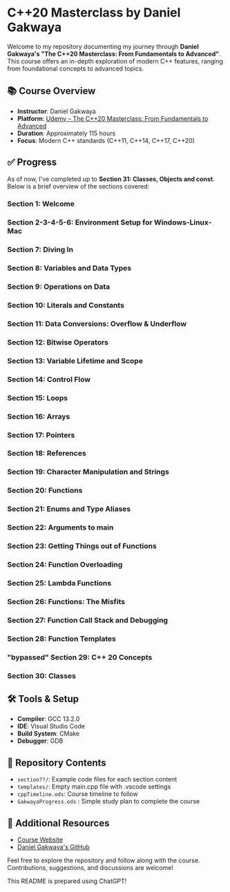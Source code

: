 # C++20 Masterclass by Daniel Gakwaya

Welcome to my repository documenting my journey through **Daniel Gakwaya's "The C++20 Masterclass: From Fundamentals to Advanced"**. This course offers an in-depth exploration of modern C++ features, ranging from foundational concepts to advanced topics.

## 📚 Course Overview

- **Instructor**: Daniel Gakwaya
- **Platform**: [Udemy – The C++20 Masterclass: From Fundamentals to Advanced](https://www.udemy.com/course/the-modern-cpp-20-masterclass/)
- **Duration**: Approximately 115 hours
- **Focus**: Modern C++ standards (C++11, C++14, C++17, C++20)

## ✅ Progress

As of now, I've completed up to **Section 31: Classes, Objects and const**. Below is a brief overview of the sections covered:

### Section 1: Welcome

### Section 2-3-4-5-6: Environment Setup for Windows-Linux-Mac

### Section 7: Diving In

### Section 8: Variables and Data Types

### Section 9: Operations on Data

### Section 10: Literals and Constants

### Section 11: Data Conversions: Overflow & Underflow

### Section 12: Bitwise Operators

### Section 13: Variable Lifetime and Scope

### Section 14: Control Flow

### Section 15: Loops

### Section 16: Arrays

### Section 17: Pointers

### Section 18: References

### Section 19: Character Manipulation and Strings

### Section 20: Functions

### Section 21: Enums and Type Aliases

### Section 22: Arguments to main

### Section 23: Getting Things out of Functions

### Section 24: Function Overloading

### Section 25: Lambda Functions

### Section 26: Functions: The Misfits

### Section 27: Function Call Stack and Debugging

### Section 28: Function Templates

### "bypassed" Section 29: C++ 20 Concepts

### Section 30: Classes

## 🛠️ Tools & Setup

- **Compiler**: GCC 13.2.0
- **IDE**: Visual Studio Code
- **Build System**: CMake
- **Debugger**: GDB

## 📁 Repository Contents

- `section??/`: Example code files for each section content
- `templates/`: Empty main.cpp file with .vscode settings
- `cppTimeline.ods`: Course timeline to follow
- `GakwayaProgress.ods` : Simple study plan to complete the course

## 🔗 Additional Resources

- [Course Website](https://www.udemy.com/course/the-modern-cpp-20-masterclass/)
- [Daniel Gakwaya's GitHub](https://github.com/rutura)

Feel free to explore the repository and follow along with the course. Contributions, suggestions, and discussions are welcome!

This README is prepared using ChatGPT!
